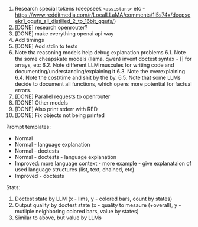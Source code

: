 1. Research special tokens
  (deepseek `<assistant>` etc - https://www.redditmedia.com/r/LocalLLaMA/comments/1i5s74x/deepseekr1_ggufs_all_distilled_2_to_16bit_ggufs/)
2. [DONE] research openrouter?
3. [DONE] make everything openai api way
4. Add timings
5. [DONE] Add stdin to tests
6. Note tha reasoning models help debug explanation problems
6.1. Note tha some cheapskate models (llama, qwen) invent doctest syntax - [] for arrays, etc
6.2. Note different LLM muscules for writing code and documenting/understanding/explaining it
6.3. Note the overexplaining
6.4. Note the cost/time and shit by the by.
6.5. Note that some LLMs decide to document all functions, which opens more potential for factual errors.
7. [DONE] Parallel requests to openrouter
8. [DONE] Other models
9. [DONE] Also print stderr with RED
10. [DONE] Fix objects not being printed











Prompt templates:
- Normal
- Normal - language explanation
- Normal - doctests
- Normal - doctests - language explanation
- Improved: more language context - more example - give explanataion of used language structures (list, text, chained, etc)
- Improved - doctests



Stats:
1. Doctest state by LLM (x - llms, y - colored bars, count by states)
2. Output quality by doctest state (x - quality to mesaure (+overall), y - mutliple neighboring colored bars, value by states)
3. Similar to above, but value by LLMs
